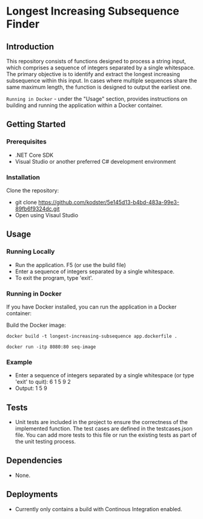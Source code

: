 # Longest Increasing Subsequence Finder

## Introduction

This repository consists of functions designed to process a string input, which comprises a sequence of integers separated by a single whitespace. The primary objective is to identify and extract the longest increasing subsequence within this input. In cases where multiple sequences share the same maximum length, the function is designed to output the earliest one.

`Running in Docker`  - under the "Usage" section, provides instructions on building and running the application within a Docker container.


## Getting Started

### Prerequisites

- .NET Core SDK
- Visual Studio or another preferred C# development environment

### Installation

Clone the repository:
   - git clone https://github.com/kodster/5e145d13-b4bd-483a-99e3-89fb6f9324dc.git
   - Open using Visaul Studio

## Usage

### Running Locally

- Run the application. F5 (or use the build file)
- Enter a sequence of integers separated by a single whitespace.
- To exit the program, type 'exit'.

### Running in Docker
	
If you have Docker installed, you can run the application in a Docker container:

Build the Docker image:

   `docker build -t longest-increasing-subsequence app.dockerfile .`

   `docker run -itp 8080:80 seq-image`


### Example
- Enter a sequence of integers separated by a single whitespace (or type 'exit' to quit): 6 1 5 9 2
- Output: 1 5 9 

## Tests
- Unit tests are included in the project to ensure the correctness of the implemented function. The test cases are defined in the testcases.json file. You can add more tests to this file or run the existing tests as part of the unit testing process.


## Dependencies
 - None.


## Deployments

- Currently only contains a build with  Continous Integration enabled.

